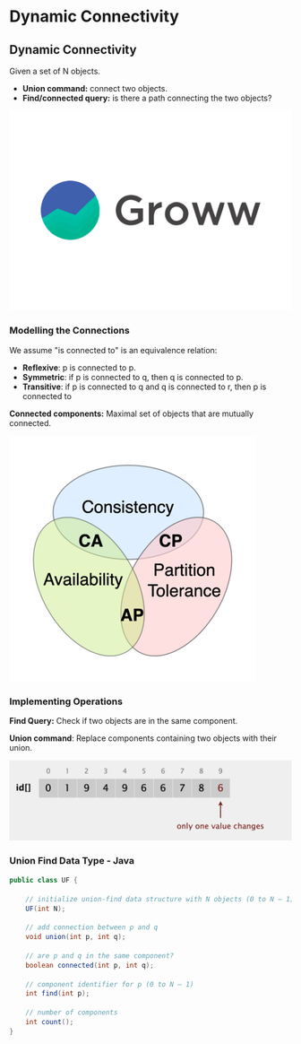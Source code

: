# Dynamic Connectivity

## Dynamic Connectivity

Given a set of N objects.

* **Union command:** connect two objects.
* **Find/connected query:** is there a path connecting the two objects?

![](../.gitbook/assets/image.png)

### Modelling the Connections

We assume "is connected to" is an equivalence relation:

* **Reflexive**: p is connected to p.
* **Symmetric**: if p is connected to q, then q is connected to p.
* **Transitive**: if p is connected to q and q is connected to r, then p is connected to

**Connected components:** Maximal set of objects that are mutually connected.

![](<../.gitbook/assets/image (2).png>)

### **Implementing Operations**

**Find Query:** Check if two objects are in the same component.

**Union command**: Replace components containing two objects with their union.

![](<../.gitbook/assets/image (3).png>)

### Union Find Data Type - Java

```java
public class UF {

    // initialize union-find data structure with N objects (0 to N – 1)
    UF(int N);
    
    // add connection between p and q
    void union(int p, int q);
    
    // are p and q in the same component?
    boolean connected(int p, int q);
    
    // component identifier for p (0 to N – 1)
    int find(int p);
    
    // number of components
    int count();
}
```

##
